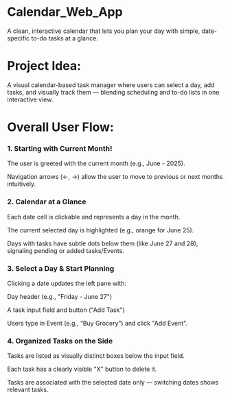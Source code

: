 # Calendar_Web_App
A clean, interactive calendar that lets you plan your day with simple, date-specific to-do tasks at a glance.

# Project Idea:
A visual calendar-based task manager where users can select a day, add tasks, and visually track them — blending scheduling and to-do lists in one interactive view.

# Overall User Flow:
### 1. Starting with Current Month!

The user is greeted with the current month (e.g., June - 2025).

Navigation arrows (←, →) allow the user to move to previous or next months intuitively.

### 2. Calendar at a Glance
   
Each date cell is clickable and represents a day in the month.

The current selected day is highlighted (e.g., orange for June 25).

Days with tasks have subtle dots below them (like June 27 and 28), signaling pending or added tasks/Events.

### 3. Select a Day & Start Planning
   
Clicking a date updates the left pane with:

Day header (e.g., "Friday - June 27")

A task input field and button ("Add Task")

Users type in Event (e.g., “Buy Grocery”) and click "Add Event".

### 4. Organized Tasks on the Side

Tasks are listed as visually distinct boxes below the input field.

Each task has a clearly visible "X" button to delete it.

Tasks are associated with the selected date only — switching dates shows relevant tasks.

